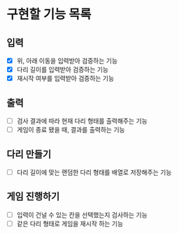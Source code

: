 # 구현할 기능 목록

## 입력

- [x] 위, 아래 이동을 입력받아 검증하는 기능
- [x] 다리 길이를 입력받아 검증하는 기능
- [x] 재시작 여부를 입력받아 검증하는 기능

## 출력

- [ ] 검사 결과에 따라 현재 다리 형태를 출력해주는 기능
- [ ] 게임이 종료 됐을 때, 결과를 출력하는 기능

## 다리 만들기

- [ ] 다리 길이에 맞는 랜덤한 다리 형태를 배열로 저장해주는 기능

## 게임 진행하기

- [ ] 입력이 건널 수 있는 칸을 선택했는지 검사하는 기능
- [ ] 같은 다리 형태로 게임을 재시작 하는 기능